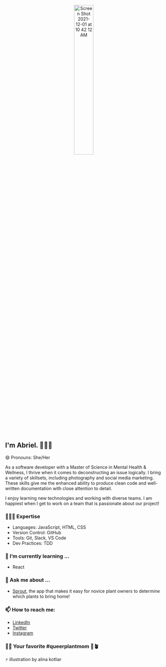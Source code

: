 <!-- # Hi there! 🖖🏽 -->

<!--
**abrielcleaver/abrielcleaver** is a ✨ _special_ ✨ repository because its `README.md` (this file) appears on your GitHub profile.

Here are some ideas to get you started:
- 😄 Pronouns: She/Her
- ⚡ Fun fact: Cancer Survivor🎗
- 🔭 I’m currently working on ...
- 🌱 I’m currently learning ...
- 👯 I’m looking to collaborate on ...
- 🤔 I’m looking for help with ...
- 💬 Ask me about ...
- 📫 How to reach me: ...

-->
<p align="center" width="100%">
<img width="35%" alt="Screen Shot 2021-12-01 at 10 42 12 AM" src="https://user-images.githubusercontent.com/88950125/144285672-de58f794-e226-4318-9b5d-27b958faaa52.png">
</p>

## I'm Abriel. 👩🏽‍💻

😄 Pronouns: She/Her

As a software developer with a Master of Science in Mental Health & Wellness, I thrive when it comes to deconstructing an issue logically. I bring a variety of skillsets, including photography and social media marketing. These skills give me the enhanced ability to produce clean code and well-written documentation with close attention to detail.

I enjoy learning new technologies and working with diverse teams. 
I am happiest when I get to work on a team that is passionate about our project!

### 👩🏽‍💻 Expertise
  - Languages: JavaScript, HTML, CSS
  - Version Control: GitHub
  - Tools: Git, Slack, VS Code
  - Dev Practices: TDD

### 🌱 I’m currently learning ...
  - React
  
### 💬 Ask me about ...
  - [Sprout](https://alchemy-plant-app.github.io/plant-app/), the app that makes it easy for novice plant owners to determine which plants to bring home!
  
### 📫 How to reach me: 
  - [LinkedIn](https://www.linkedin.com/in/abrielcleaver/)
  - [Twitter](https://twitter.com/abriel222)
  - [Instagram](https://www.instagram.com/joyinmedicine/)
  
### 👋🏽 Your favorite #queerplantmom 🌈🪴

  ⚡ illustration by alina kotliar

